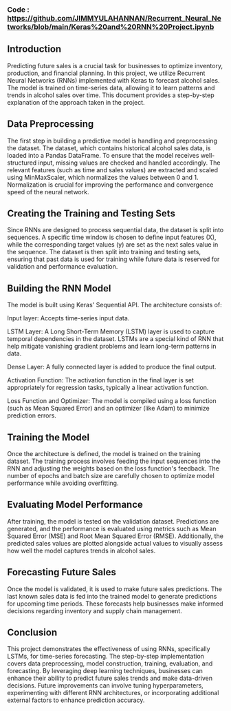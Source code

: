 ### Code : https://github.com/JIMMYULAHANNAN/Recurrent_Neural_Networks/blob/main/Keras%20and%20RNN%20Project.ipynb

## Introduction

Predicting future sales is a crucial task for businesses to optimize inventory, production, and financial planning. In this project, we utilize Recurrent Neural Networks (RNNs) implemented with Keras to forecast alcohol sales. The model is trained on time-series data, allowing it to learn patterns and trends in alcohol sales over time. This document provides a step-by-step explanation of the approach taken in the project.

## Data Preprocessing

The first step in building a predictive model is handling and preprocessing the dataset. The dataset, which contains historical alcohol sales data, is loaded into a Pandas DataFrame. To ensure that the model receives well-structured input, missing values are checked and handled accordingly. The relevant features (such as time and sales values) are extracted and scaled using MinMaxScaler, which normalizes the values between 0 and 1. Normalization is crucial for improving the performance and convergence speed of the neural network.

## Creating the Training and Testing Sets

Since RNNs are designed to process sequential data, the dataset is split into sequences. A specific time window is chosen to define input features (X), while the corresponding target values (y) are set as the next sales value in the sequence. The dataset is then split into training and testing sets, ensuring that past data is used for training while future data is reserved for validation and performance evaluation.

## Building the RNN Model

The model is built using Keras' Sequential API. The architecture consists of:

Input layer: Accepts time-series input data.

LSTM Layer: A Long Short-Term Memory (LSTM) layer is used to capture temporal dependencies in the dataset. LSTMs are a special kind of RNN that help mitigate vanishing gradient problems and learn long-term patterns in data.

Dense Layer: A fully connected layer is added to produce the final output.

Activation Function: The activation function in the final layer is set appropriately for regression tasks, typically a linear activation function.

Loss Function and Optimizer: The model is compiled using a loss function (such as Mean Squared Error) and an optimizer (like Adam) to minimize prediction errors.

## Training the Model

Once the architecture is defined, the model is trained on the training dataset. The training process involves feeding the input sequences into the RNN and adjusting the weights based on the loss function's feedback. The number of epochs and batch size are carefully chosen to optimize model performance while avoiding overfitting.

## Evaluating Model Performance

After training, the model is tested on the validation dataset. Predictions are generated, and the performance is evaluated using metrics such as Mean Squared Error (MSE) and Root Mean Squared Error (RMSE). Additionally, the predicted sales values are plotted alongside actual values to visually assess how well the model captures trends in alcohol sales.

## Forecasting Future Sales

Once the model is validated, it is used to make future sales predictions. The last known sales data is fed into the trained model to generate predictions for upcoming time periods. These forecasts help businesses make informed decisions regarding inventory and supply chain management.

## Conclusion

This project demonstrates the effectiveness of using RNNs, specifically LSTMs, for time-series forecasting. The step-by-step implementation covers data preprocessing, model construction, training, evaluation, and forecasting. By leveraging deep learning techniques, businesses can enhance their ability to predict future sales trends and make data-driven decisions. Future improvements can involve tuning hyperparameters, experimenting with different RNN architectures, or incorporating additional external factors to enhance prediction accuracy.
